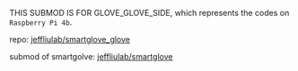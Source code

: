 THIS SUBMOD IS FOR GLOVE_GLOVE_SIDE, which represents the codes on `Raspberry Pi 4b`.

repo: [jeffliulab/smartglove_glove](https://github.com/jeffliulab/SmartGlove_GloveSide)

submod of smartgolve: [jeffliulab/smartglove](https://github.com/jeffliulab/SmartGlove)